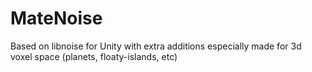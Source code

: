 MateNoise
=========

Based on libnoise for Unity with extra additions especially made for 3d voxel space (planets, floaty-islands, etc)
